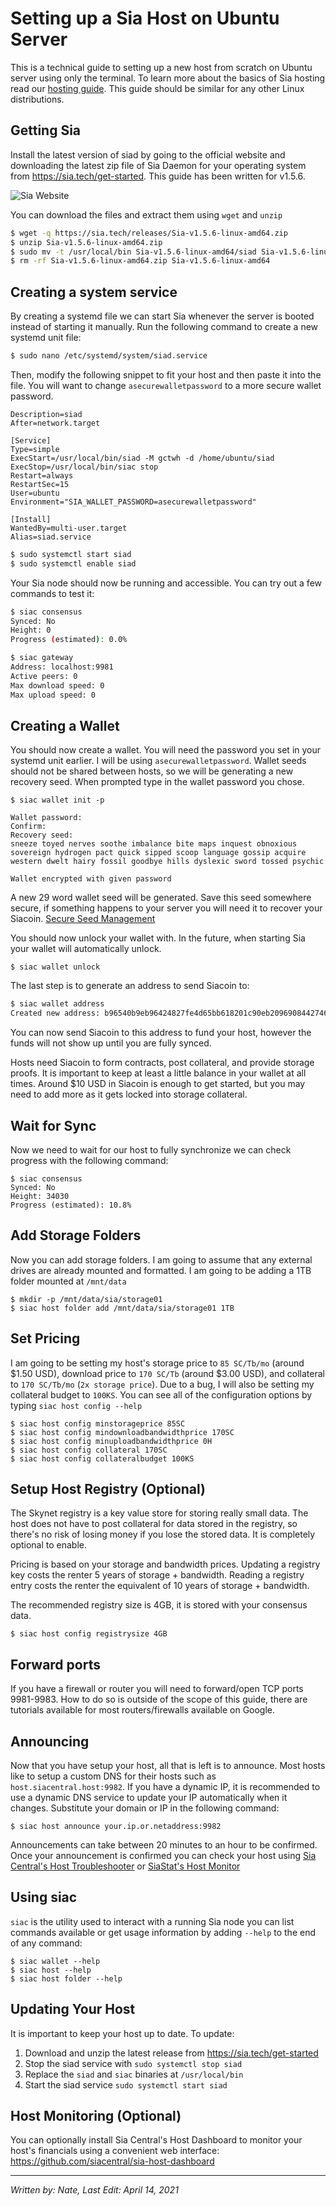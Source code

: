 # Setting up a Sia Host on Ubuntu Server
This is a technical guide to setting up a new host from scratch on Ubuntu server using only the terminal. To learn more about the basics of Sia hosting read our [hosting guide](/hosting/index.html). This guide should be similar for any other Linux distributions.

## Getting Sia
Install the latest version of siad by going to the official website and downloading the latest zip file of Sia Daemon for your operating system from https://sia.tech/get-started. This guide has been written for v1.5.6.

![Sia Website](../../static/assets/hosting/hosting-with-siad/sia-tech-website.png)

You can download the files and extract them using `wget` and `unzip`
```sh
$ wget -q https://sia.tech/releases/Sia-v1.5.6-linux-amd64.zip
$ unzip Sia-v1.5.6-linux-amd64.zip
$ sudo mv -t /usr/local/bin Sia-v1.5.6-linux-amd64/siad Sia-v1.5.6-linux-amd64/siac
$ rm -rf Sia-v1.5.6-linux-amd64.zip Sia-v1.5.6-linux-amd64
```

## Creating a system service
By creating a systemd file we can start Sia whenever the server is booted instead of starting it manually. Run the following command to create a new systemd unit file:
```sh
$ sudo nano /etc/systemd/system/siad.service
```

Then, modify the following snippet to fit your host and then paste it into the file. You will want to change `asecurewalletpassword` to a more secure wallet password.

```
Description=siad
After=network.target

[Service]
Type=simple
ExecStart=/usr/local/bin/siad -M gctwh -d /home/ubuntu/siad
ExecStop=/usr/local/bin/siac stop
Restart=always
RestartSec=15
User=ubuntu 
Environment="SIA_WALLET_PASSWORD=asecurewalletpassword"

[Install]
WantedBy=multi-user.target
Alias=siad.service
```

```sh
$ sudo systemctl start siad
$ sudo systemctl enable siad
```

Your Sia node should now be running and accessible. You can try out a few commands to test it:

```sh
$ siac consensus
Synced: No
Height: 0
Progress (estimated): 0.0%
```

```sh
$ siac gateway
Address: localhost:9981
Active peers: 0
Max download speed: 0
Max upload speed: 0
```

## Creating a Wallet
You should now create a wallet. You will need the password you set in your systemd unit earlier. I will be using `asecurewalletpassword`. Wallet seeds should not be shared between hosts, so we will be generating a new recovery seed. When prompted type in the wallet password you chose. 

```
$ siac wallet init -p 
```
```    
Wallet password: 
Confirm: 
Recovery seed:
sneeze toyed nerves soothe imbalance bite maps inquest obnoxious sovereign hydrogen pact quick sipped scoop language gossip acquire western dwelt hairy fossil goodbye hills dyslexic sword tossed psychic

Wallet encrypted with given password
```

A new 29 word wallet seed will be generated. Save this seed somewhere secure, if something happens to your server you will need it to recover your Siacoin. [Secure Seed Management](/sia/seed-management.html)

You should now unlock your wallet with. In the future, when starting Sia your wallet will automatically unlock.
```
$ siac wallet unlock
```

The last step is to generate an address to send Siacoin to:
```sh
$ siac wallet address
Created new address: b96540b9eb96424827fe4d65bb618201c90eb2096908442746e6f29553159b4bf70a030f8cf9
```

You can now send Siacoin to this address to fund your host, however the funds will not show up until you are fully synced. 

Hosts need Siacoin to form contracts, post collateral, and provide storage proofs. It is important to keep at least a little balance in your wallet at all times. Around $10 USD in Siacoin is enough to get started, but you may need to add more as it gets locked into storage collateral.

## Wait for Sync
Now we need to wait for our host to fully synchronize we can check progress with the following command:

```
$ siac consensus
Synced: No
Height: 34030
Progress (estimated): 10.8%
```

## Add Storage Folders
Now you can add storage folders. I am going to assume that any external drives are already mounted and formatted. I am going to be adding a 1TB folder mounted at `/mnt/data`

```
$ mkdir -p /mnt/data/sia/storage01
$ siac host folder add /mnt/data/sia/storage01 1TB
```

## Set Pricing
I am going to be setting my host's storage price to `85 SC/Tb/mo` (around $1.50 USD), download price to `170 SC/Tb` (around $3.00 USD), and collateral to `170 SC/Tb/mo` (`2x storage price`). Due to a bug, I will also be setting my collateral budget to `100KS`. You can see all of the configuration options by typing `siac host config --help`

```
$ siac host config minstorageprice 85SC
$ siac host config mindownloadbandwidthprice 170SC
$ siac host config minuploadbandwidthprice 0H
$ siac host config collateral 170SC
$ siac host config collateralbudget 100KS
```

## Setup Host Registry (Optional)
The Skynet registry is a key value store for storing really small data. The host does not have to post collateral for data stored in the registry, so there's no risk of losing money if you lose the stored data. It is completely optional to enable.

Pricing is based on your storage and bandwidth prices. Updating a registry key costs the renter 5 years of storage + bandwidth. Reading a registry entry costs the renter the equivalent of 10 years of storage + bandwidth.

The recommended registry size is 4GB, it is stored with your consensus data.

```
$ siac host config registrysize 4GB
```

## Forward ports
If you have a firewall or router you will need to forward/open TCP ports 9981-9983. How to do so is outside of the scope of this guide, there are tutorials available for most routers/firewalls available on Google.

## Announcing
Now that you have setup your host, all that is left is to announce. Most hosts like to setup a custom DNS for their hosts such as `host.siacentral.host:9982`. If you have a dynamic IP, it is recommended to use a dynamic DNS service to update your IP automatically when it changes. Substitute your domain or IP in the following command:
```
$ siac host announce your.ip.or.netaddress:9982
```

Announcements can take between 20 minutes to an hour to be confirmed. Once your announcement is confirmed you can check your host using 
<a href="https://troubleshoot.siacentral.com" target="_blank" rel="noopener noreferrer">Sia Central's Host Troubleshooter</a> or <a href="https://siastats.info/hosts" target="_blank" rel="noopener noreferrer">SiaStat's Host Monitor</a>

## Using siac
`siac` is the utility used to interact with a running Sia node you can list commands available or get usage information by adding `--help` to the end of any command:
```
$ siac wallet --help
$ siac host --help
$ siac host folder --help
```

## Updating Your Host
It is important to keep your host up to date. To update:
1. Download and unzip the latest release from https://sia.tech/get-started
2. Stop the siad service with `sudo systemctl stop siad`
3. Replace the `siad` and `siac` binaries at `/usr/local/bin`
4. Start the siad service `sudo systemctl start siad`

## Host Monitoring (Optional)
You can optionally install Sia Central's Host Dashboard to monitor your host's financials using a convenient web interface: https://github.com/siacentral/sia-host-dashboard

---
*Written by: Nate, Last Edit: April 14, 2021*